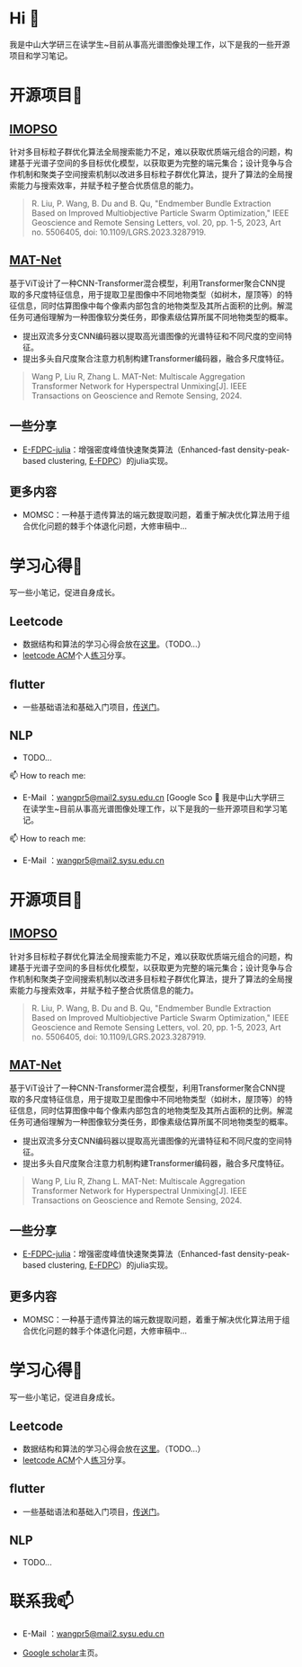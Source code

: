 # Hi 👋
我是中山大学研三在读学生~目前从事高光谱图像处理工作，以下是我的一些开源项目和学习笔记。

# 开源项目🔭

## [IMOPSO](https://github.com/liurongwhm/IMOPSO-EBE)
针对多目标粒子群优化算法全局搜索能力不足，难以获取优质端元组合的问题，构建基于光谱子空间的多目标优化模型，以获取更为完整的端元集合；设计竞争与合作机制和聚类子空间搜索机制以改进多目标粒子群优化算法，提升了算法的全局搜索能力与搜索效率，并赋予粒子整合优质信息的能力。
> R. Liu, P. Wang, B. Du and B. Qu, "Endmember Bundle Extraction Based on Improved Multiobjective Particle Swarm Optimization," IEEE Geoscience and Remote Sensing Letters, vol. 20, pp. 1-5, 2023, Art no. 5506405, doi: 10.1109/LGRS.2023.3287919.

## [MAT-Net](https://github.com/WangPengrui/MAT-Net)
基于ViT设计了一种CNN-Transformer混合模型，利用Transformer聚合CNN提取的多尺度特征信息，用于提取卫星图像中不同地物类型（如树木，屋顶等）的特征信息，同时估算图像中每个像素内部包含的地物类型及其所占面积的比例。解混任务可通俗理解为一种图像软分类任务，即像素级估算所属不同地物类型的概率。
- 提出双流多分支CNN编码器以提取高光谱图像的光谱特征和不同尺度的空间特征。
-	提出多头自尺度聚合注意力机制构建Transformer编码器，融合多尺度特征。
> Wang P, Liu R, Zhang L. MAT-Net: Multiscale Aggregation Transformer Network for Hyperspectral Unmixing[J]. IEEE Transactions on Geoscience and Remote Sensing, 2024.

## 一些分享

- [E-FDPC-julia](https://github.com/WangPengrui/E-FDPC-julia)：增强密度峰值快速聚类算法（Enhanced-fast density-peak-based clustering, [E-FDPC](https://github.com/senjia1980/EFDPC)）的julia实现。

## 更多内容

- MOMSC：一种基于遗传算法的端元数提取问题，着重于解决优化算法用于组合优化问题的棘手个体退化问题，大修审稿中...

# 学习心得🌱
写一些小笔记，促进自身成长。

## Leetcode
- 数据结构和算法的学习心得会放在[这里](https://github.com/WangPengrui/leetcode-learing)。（TODO...）
- [leetcode ACM](https://kamacoder.com/)个人[练习](https://github.com/WangPengrui/leetcode-learing/tree/main/kama)分享。

## flutter
- 一些基础语法和基础入门项目，[传送门](https://github.com/WangPengrui/flutter-learing)。

## NLP
- TODO...

📫 How to reach me:
- E-Mail ：wangpr5@mail2.sysu.edu.cn
[Google Sco 👋
我是中山大学研三在读学生~目前从事高光谱图像处理工作，以下是我的一些开源项目和学习笔记。

📫 How to reach me:
- E-Mail ：wangpr5@mail2.sysu.edu.cn

# 开源项目🔭

## [IMOPSO](https://github.com/liurongwhm/IMOPSO-EBE)
针对多目标粒子群优化算法全局搜索能力不足，难以获取优质端元组合的问题，构建基于光谱子空间的多目标优化模型，以获取更为完整的端元集合；设计竞争与合作机制和聚类子空间搜索机制以改进多目标粒子群优化算法，提升了算法的全局搜索能力与搜索效率，并赋予粒子整合优质信息的能力。
> R. Liu, P. Wang, B. Du and B. Qu, "Endmember Bundle Extraction Based on Improved Multiobjective Particle Swarm Optimization," IEEE Geoscience and Remote Sensing Letters, vol. 20, pp. 1-5, 2023, Art no. 5506405, doi: 10.1109/LGRS.2023.3287919.

## [MAT-Net](https://github.com/WangPengrui/MAT-Net)
基于ViT设计了一种CNN-Transformer混合模型，利用Transformer聚合CNN提取的多尺度特征信息，用于提取卫星图像中不同地物类型（如树木，屋顶等）的特征信息，同时估算图像中每个像素内部包含的地物类型及其所占面积的比例。解混任务可通俗理解为一种图像软分类任务，即像素级估算所属不同地物类型的概率。
- 提出双流多分支CNN编码器以提取高光谱图像的光谱特征和不同尺度的空间特征。
-	提出多头自尺度聚合注意力机制构建Transformer编码器，融合多尺度特征。
> Wang P, Liu R, Zhang L. MAT-Net: Multiscale Aggregation Transformer Network for Hyperspectral Unmixing[J]. IEEE Transactions on Geoscience and Remote Sensing, 2024.

## 一些分享

- [E-FDPC-julia](https://github.com/WangPengrui/E-FDPC-julia)：增强密度峰值快速聚类算法（Enhanced-fast density-peak-based clustering, [E-FDPC](https://github.com/senjia1980/EFDPC)）的julia实现。

## 更多内容

- MOMSC：一种基于遗传算法的端元数提取问题，着重于解决优化算法用于组合优化问题的棘手个体退化问题，大修审稿中...

# 学习心得🌱
写一些小笔记，促进自身成长。

## Leetcode
- 数据结构和算法的学习心得会放在[这里](https://github.com/WangPengrui/leetcode-learing)。（TODO...）
- [leetcode ACM](https://kamacoder.com/)个人[练习](https://github.com/WangPengrui/leetcode-learing/tree/main/kama)分享。

## flutter
- 一些基础语法和基础入门项目，[传送门](https://github.com/WangPengrui/flutter-learing)。

## NLP
- TODO...

# 联系我📫

- E-Mail ：wangpr5@mail2.sysu.edu.cn

- [Google scholar](https://scholar.google.com/citations?user=wsO2LN8AAAAJ&hl=zh-CN&oi=sra)主页。


<!--
**WangPengrui/WangPengrui** is a ✨ _special_ ✨ repository because its `README.md` (this file) appears on your GitHub profile.

Here are some ideas to get you started:

- 🔭 I’m currently working on ...
- 🌱 I’m currently learning ...
- 👯 I’m looking to collaborate on ...
- 🤔 I’m looking for help with ...
- 💬 Ask me about ...
- 📫 How to reach me: ...
- 😄 Pronouns: ...
- ⚡ Fun fact: ...
-->
 
